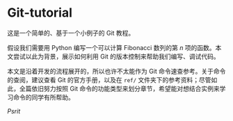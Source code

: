 # Git-tutorial

这是一个简单的、基于一个小例子的 Git 教程。

假设我们需要用 Python 编写一个可以计算 Fibonacci 数列的第 *n* 项的函数。本文尝试以此为背景，展示如何利用 Git 的版本控制来帮助我们编写、调试代码。

本文是沿着开发的流程展开的，所以也许不太能作为 Git 命令速查参考。关于命令的查阅，建议查看 Git 的官方手册，以及在 `ref/` 文件夹下的参考资料；尽管如此，全篇依旧努力按照 Git 命令的功能类型来划分章节，希望能对想结合实例来学习命令的同学有所帮助。

*Psrit*
